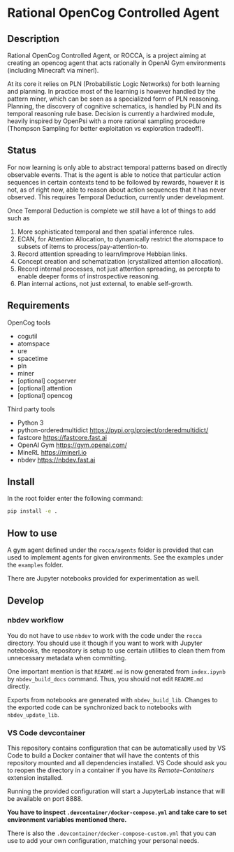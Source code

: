 # Rational OpenCog Controlled Agent

## Description

Rational OpenCog Controlled Agent, or ROCCA, is a project aiming at
creating an opencog agent that acts rationally in OpenAI Gym
environments (including Minecraft via minerl).

At its core it relies on PLN (Probabilistic Logic Networks) for both
learning and planning.  In practice most of the learning is however
handled by the pattern miner, which can be seen as a specialized form
of PLN reasoning.  Planning, the discovery of cognitive schematics, is
handled by PLN and its temporal reasoning rule base.  Decision is
currently a hardwired module, heavily inspired by OpenPsi with a more
rational sampling procedure (Thompson Sampling for better exploitation
vs exploration tradeoff).

## Status

For now learning is only able to abstract temporal patterns based on
directly observable events.  That is the agent is able to notice that
particular action sequences in certain contexts tend to be followed by
rewards, however it is not, as of right now, able to reason about
action sequences that it has never observed.  This requires Temporal
Deduction, currently under development.

Once Temporal Deduction is complete we still have a lot of things to
add such as

1. More sophisticated temporal and then spatial inference rules.
2. ECAN, for Attention Allocation, to dynamically restrict the
   atomspace to subsets of items to process/pay-attention-to.
3. Record attention spreading to learn/improve Hebbian links.
4. Concept creation and schematization (crystallized attention
   allocation).
5. Record internal processes, not just attention spreading, as
   percepta to enable deeper forms of instrospective reasoning.
6. Plan internal actions, not just external, to enable self-growth.

## Requirements

OpenCog tools

- cogutil
- atomspace
- ure
- spacetime
- pln
- miner
- [optional] cogserver
- [optional] attention
- [optional] opencog

Third party tools

- Python 3
- python-orderedmultidict https://pypi.org/project/orderedmultidict/
- fastcore https://fastcore.fast.ai
- OpenAI Gym https://gym.openai.com/
- MineRL https://minerl.io
- nbdev https://nbdev.fast.ai

## Install

In the root folder enter the following command:

```bash
pip install -e .
```

## How to use

A gym agent defined under the `rocca/agents` folder is provided that
can used to implement agents for given environments.  See the examples
under the `examples` folder.

There are Jupyter notebooks provided for experimentation as well.

## Develop

### nbdev workflow

You do not have to use `nbdev` to work with the code under the `rocca` directory.
You should use it though if you want to work with Jupyter notebooks, the repository is setup to use certain
utilities to clean them from unnecessary metadata when committing.

One important mention is that `README.md` is now generated from `index.ipynb` by `nbdev_build_docs` command.
Thus, you should not edit `README.md` directly.

Exports from notebooks are generated with `nbdev_build_lib`. Changes to the exported code can be synchronized
back to notebooks with `nbdev_update_lib`.

### VS Code devcontainer

This repository contains configuration that can be automatically used by VS Code to build a Docker container
that will have the contents of this repository mounted and all dependencies installed. VS Code should ask you
to reopen the directory in a container if you have its _Remote-Containers_ extension installed.

Running the provided configuration will start a JupyterLab instance that will be available on port 8888.

**You have to inspect `.devcontainer/docker-compose.yml` and take care to set environment variables mentioned there.**

There is also the `.devcontainer/docker-compose-custom.yml` that you can use to add your own configuration, matching your
personal needs.
